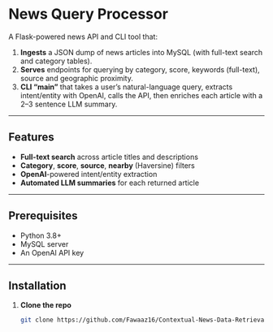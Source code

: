 # News Query Processor

A Flask-powered news API and CLI tool that:
1. **Ingests** a JSON dump of news articles into MySQL (with full-text search and category tables).  
2. **Serves** endpoints for querying by category, score, keywords (full-text), source and geographic proximity.  
3. **CLI “main”** that takes a user’s natural-language query, extracts intent/entity with OpenAI, calls the API, then enriches each article with a 2–3 sentence LLM summary.


---

## Features

- **Full-text search** across article titles and descriptions  
- **Category**, **score**, **source**, **nearby** (Haversine) filters  
- **OpenAI**-powered intent/entity extraction  
- **Automated LLM summaries** for each returned article  

---

## Prerequisites

- Python 3.8+  
- MySQL server  
- An OpenAI API key  

---

## Installation

1. **Clone the repo**  
   ```bash
   git clone https://github.com/Fawaaz16/Contextual-News-Data-Retrieval-System.git